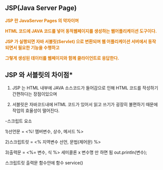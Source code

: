 ---
---

## **JSP(Java Server Page)**

**<font color="#de7802"> **JSP 란 JavaServer Pages 의 약자이며**</font>**

**<font color="#de7802">**HTML 코드에 JAVA 코드를 넣어 동적웹페이지를 생성하는 웹어플리케이션 도구이다.**</font>**

**<font color="#de7802">**JSP 가 실행되면 자바 서블릿(Servlet) 으로 변환되며 웹 어플리케이션 서버에서 동작되면서 필요한 기능을 수행하고**</font>**

**<font color="#de7802">**그렇게 생성된 데이터를 웹페이지와 함께 클라이언트로 응답한다.**</font>**
## **JSP 와 서블릿의 차이점***

1. JSP 는 HTML 내부에 JAVA 소스코드가 들어감으로 인해 HTML 코드를 작성하기 간편하다는 장점이있으며

2. 서블릿은 자바코드내에 HTML 코드가 있어서 읽고 쓰기가 굉장히 불편하기 때문에 작업의 효율성이 떨어진다.


-스크립트 요소

1)선언문  = <%! 멤버변수, 상수, 메서드   %>

2)스크립트릿 = <%  지역변수 선언, 문법(제어문) %>

3)출력문  = <%= 변수, 식 %> 세미콜론 x 변수명 만 하면 됨
			out.println(변수);

스크립트릿 출력문 함수안에 함수 service()